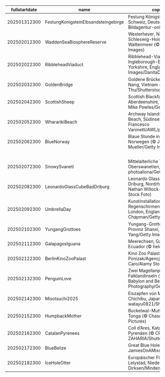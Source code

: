 |fullstartdate|name|copyright|title|image|
|--|--|--|--|--|
202501312300|FestungKonigsteinElbsandsteingebirge|Festung Königstein, Sächsische Schweiz, Deutschland (© Bildagentur-online/Exss/Alamy)|Schnee und Stein|![](/de-DE/2025/02/202501312300FestungKonigsteinElbsandsteingebirge.jpg)|
202502012300|WaddenSeaBiosphereReserve|Westerhever, Nationalpark Schleswig-Holsteinisches Wattenmeer (© 3quarks/Getty Images)|Unberührtes Naturparadies|![](/de-DE/2025/02/202502012300WaddenSeaBiosphereReserve.jpg)|
202502022300|RibbleheadViaduct|Ribblehead-Viadukt und Ingleborough-Berg, North Yorkshire, England, UK (© AWL Images/DanitaDelimont.com)|Historisches Juwel|![](/de-DE/2025/02/202502022300RibbleheadViaduct.jpg)|
202502032300|GoldenBridge|Goldene Brücke, Bà Nà Hills, Da Nang, Vietnam (© Hien Phung Thu/Shutterstock)|Auf Händen getragen|![](/de-DE/2025/02/202502032300GoldenBridge.jpg)|
202502042300|ScottishSheep|Scottish Blackface-Schaf, Aberdeenshire, Schottland (© Mike Powles/Getty Images)|Von wegen schwarzes Schaf|![](/de-DE/2025/02/202502042300ScottishSheep.jpg)|
202502052300|WhararikiBeach|Archway Islands, Wharariki Beach, Südinsel, Neuseeland (© Francesco Vaninetti/AWL/plainpicture)|Die Sprache der Felsen|![](/de-DE/2025/02/202502052300WhararikiBeach.jpg)|
202502062300|BlueNorway|Blaue Stunde in Trondheim, Norwegen (© Jeanny Mueller/Getty Images)|Die blaue Stunde|![](/de-DE/2025/02/202502062300BlueNorway.jpg)|
||||![](/de-DE/2025/02/.jpg)|
202502072300|SnowySvaneti|Mittelalterliche Türme in Mestia, Oberswanetien, Georgien (© photoaliona/Getty Images)|Eingefroren in der Zeit|![](/de-DE/2025/02/202502072300SnowySvaneti.jpg)|
202502082300|LeonardoGlassCubeBadDriburg|Leonardo Glass Cube, Bad Driburg, Nordrhein-Westfalen (© Nathan Willock-VIEW/Alamy Stock Foto)|Design und Avantgarde|![](/de-DE/2025/02/202502082300LeonardoGlassCubeBadDriburg.jpg)|
202502092300|UmbrellaDay|Kunstinstallation von Regenschirmen, Borough Market, London, England (© Malcolm P Chapman/Getty Images)|Regenschirme, soweit das Auge reicht|![](/de-DE/2025/02/202502092300UmbrellaDay.jpg)|
202502102300|YungangGrottoes|Yungang-Grotten, Datong, Provinz Shanxi, China (© Eric Yang/Getty Images)|Wächter unendlicher Weisheit|![](/de-DE/2025/02/202502102300YungangGrottoes.jpg)|
202502112300|GalapagosIguana|Meerechsen, Galápagos-Inseln, Ecuador (© helovi/Getty Images)|Revolution der Wissenschaft|![](/de-DE/2025/02/202502112300GalapagosIguana.jpg)|
202502122300|BerlinKinoZooPalast|Kino Zoo Palast, Berlin (© Ponizak/Agencja Fotograficzna Caro/Alamy Stock Photo)|Film ab!|![](/de-DE/2025/02/202502122300BerlinKinoZooPalast.jpg)|
202502132300|PenguinLove|Zwei Magellanpinguine, Falklandinseln (© Vicki Jauron, Babylon and Beyond Photography/Getty Images)|Schaut euch diese Turteltauben an!|![](/de-DE/2025/02/202502132300PenguinLove.jpg)|
202502142300|Misotsuchi2025|Eiszapfen von Misotsuchi, Chichibu, Japan (© watayu0821/Shutterstock)|Eisige Magie|![](/de-DE/2025/02/202502142300Misotsuchi2025.jpg)|
202502152300|HumpbackMother|Buckelwal-Mutter und Kalb, Tonga (© Chase Dekker/Minden Pictures)|Den Riesen des Meeres Schutz bieten|![](/de-DE/2025/02/202502152300HumpbackMother.jpg)|
202502162300|CatalanPyrenees|Coll d’Ares, Katalanische Pyrenäen (© CRISTIAN IONUT ZAHARIA/Shutterstock)|Eine Grenze im Schnee|![](/de-DE/2025/02/202502162300CatalanPyrenees.jpg)|
202502172300|BlueBelize|Great Blue Hole, Belize (© JamiesOnAMission/Shutterstock)|Endloses Blau|![](/de-DE/2025/02/202502172300BlueBelize.jpg)|
202502182300|IceHoleOtter|Europäischer Flussotter, Lelystad, Niederlande (© Ernst Dirksen/Minden Pictures)|Ein charmanter Einzelgänger|![](/de-DE/2025/02/202502182300IceHoleOtter.jpg)|
